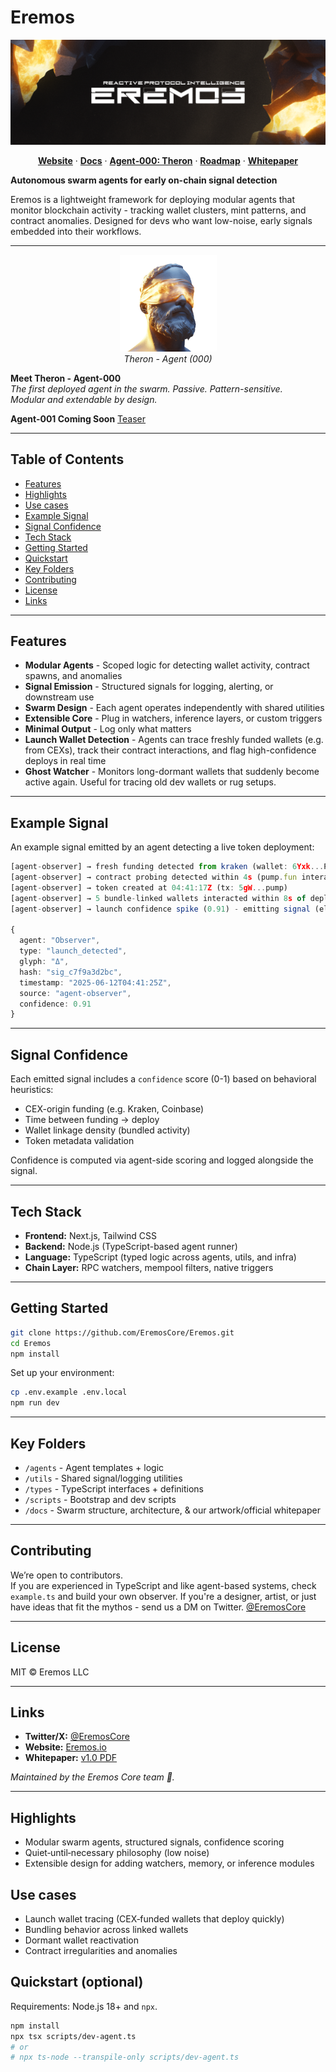 # Eremos

![Eremos](docs/assets/images/banner2.png)

<p align="center">
  <a href="https://www.eremos.io/"><strong>Website</strong></a> ·
  <a href="./docs/README.md"><strong>Docs</strong></a> ·
  <a href="./docs/guides/agents.md#theron-agent-000"><strong>Agent‑000: Theron</strong></a> ·
  <a href="./docs/meta/ROADMAP.md"><strong>Roadmap</strong></a> ·
  <a href="./docs/assets/papers/whitepaper.pdf"><strong>Whitepaper</strong></a>
</p>

**Autonomous swarm agents for early on-chain signal detection**

Eremos is a lightweight framework for deploying modular agents that monitor blockchain activity - tracking wallet clusters, mint patterns, and contract anomalies.
Designed for devs who want low-noise, early signals embedded into their workflows.

---

<p align="center">
  <img src="docs/assets/images/therontphd2.png" alt="Agent Theron" width="155"/><br/>
  <em>Theron - Agent (000)</em>
</p>

**Meet Theron - Agent-000**  
*The first deployed agent in the swarm. Passive. Pattern-sensitive.  
Modular and extendable by design.*


**Agent-001 Coming Soon** [Teaser](https://x.com/EremosCore/status/1949154939923833239)

---

## Table of Contents
- [Features](#features)
- [Highlights](#highlights)
- [Use cases](#use-cases)
- [Example Signal](#example-signal)
- [Signal Confidence](#signal-confidence)
- [Tech Stack](#tech-stack)
- [Getting Started](#getting-started)
- [Quickstart](#quickstart-optional)
- [Key Folders](#key-folders)
- [Contributing](#contributing)
- [License](#license)
- [Links](#links)

---

## Features

- **Modular Agents** - Scoped logic for detecting wallet activity, contract spawns, and anomalies  
- **Signal Emission** - Structured signals for logging, alerting, or downstream use  
- **Swarm Design** - Each agent operates independently with shared utilities  
- **Extensible Core** - Plug in watchers, inference layers, or custom triggers  
- **Minimal Output** - Log only what matters
- **Launch Wallet Detection** - Agents can trace freshly funded wallets (e.g. from CEXs), track their contract interactions, and flag high-confidence deploys in real time
- **Ghost Watcher** - Monitors long-dormant wallets that suddenly become active again. Useful for tracing old dev wallets or rug setups.


---

## Example Signal

An example signal emitted by an agent detecting a live token deployment:

```ts
[agent-observer] → fresh funding detected from kraken (wallet: 6Yxk...P2M8) at 04:41:12Z
[agent-observer] → contract probing detected within 4s (pump.fun interaction traced)
[agent-observer] → token created at 04:41:17Z (tx: 5gW...pump)
[agent-observer] → 5 bundle-linked wallets interacted within 8s of deploy
[agent-observer] → launch confidence spike (0.91) - emitting signal (elapsed: 13s)

{
  agent: "Observer",
  type: "launch_detected",
  glyph: "Δ",
  hash: "sig_c7f9a3d2bc",
  timestamp: "2025-06-12T04:41:25Z",
  source: "agent-observer",
  confidence: 0.91
}
```

---

## Signal Confidence

Each emitted signal includes a `confidence` score (0-1) based on behavioral heuristics:
- CEX-origin funding (e.g. Kraken, Coinbase)
- Time between funding → deploy
- Wallet linkage density (bundled activity)
- Token metadata validation

Confidence is computed via agent-side scoring and logged alongside the signal.

---

## Tech Stack

- **Frontend:** Next.js, Tailwind CSS
- **Backend:** Node.js (TypeScript-based agent runner)
- **Language:** TypeScript (typed logic across agents, utils, and infra)
- **Chain Layer:** RPC watchers, mempool filters, native triggers

---

## Getting Started

```bash
git clone https://github.com/EremosCore/Eremos.git
cd Eremos
npm install
```

Set up your environment:

```bash
cp .env.example .env.local
npm run dev
```

---

## Key Folders

- `/agents` - Agent templates + logic  
- `/utils` - Shared signal/logging utilities  
- `/types` - TypeScript interfaces + definitions  
- `/scripts` - Bootstrap and dev scripts  
- `/docs` - Swarm structure, architecture, & our artwork/official whitepaper

---

## Contributing

We’re open to contributors.  
If you are experienced in TypeScript and like agent-based systems, check `example.ts` and build your own observer.
If you're a designer, artist, or just have ideas that fit the mythos - send us a DM on Twitter. [@EremosCore](https://x.com/EremosCore)

---

## License

MIT © Eremos LLC

---

## Links

- **Twitter/X:** [@EremosCore](https://x.com/EremosCore)
- **Website:** [Eremos.io](https://www.eremos.io/)
- **Whitepaper:** [v1.0 PDF](docs/assets/papers/whitepaper.pdf)

_Maintained by the Eremos Core team 💛._

---

## Highlights
- Modular swarm agents, structured signals, confidence scoring
- Quiet‑until‑necessary philosophy (low noise)
- Extensible design for adding watchers, memory, or inference modules

## Use cases
- Launch wallet tracing (CEX‑funded wallets that deploy quickly)
- Bundling behavior across linked wallets
- Dormant wallet reactivation
- Contract irregularities and anomalies

## Quickstart (optional)

Requirements: Node.js 18+ and `npx`.

```bash
npm install
npx tsx scripts/dev-agent.ts
# or
# npx ts-node --transpile-only scripts/dev-agent.ts
```
